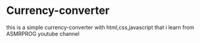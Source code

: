 # Currency-converter
this is a simple currency-converter with html,css,javascript that i learn from ASMRPROG youtube channel
